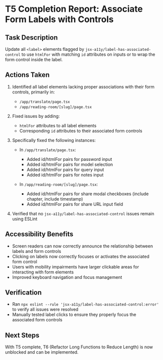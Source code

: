 # T5 Completion Report: Associate Form Labels with Controls

## Task Description
Update all `<label>` elements flagged by `jsx-a11y/label-has-associated-control` to use `htmlFor` with matching `id` attributes on inputs or to wrap the form control inside the label.

## Actions Taken
1. Identified all label elements lacking proper associations with their form controls, primarily in:
   - `/app/translate/page.tsx`
   - `/app/reading-room/[slug]/page.tsx`

2. Fixed issues by adding:
   - `htmlFor` attributes to all label elements
   - Corresponding `id` attributes to their associated form controls

3. Specifically fixed the following instances:
   - In `/app/translate/page.tsx`:
     - Added id/htmlFor pairs for password input
     - Added id/htmlFor pairs for model selection
     - Added id/htmlFor pairs for query input
     - Added id/htmlFor pairs for notes input

   - In `/app/reading-room/[slug]/page.tsx`:
     - Added id/htmlFor pairs for share modal checkboxes (include chapter, include timestamp)
     - Added id/htmlFor pairs for share URL input field

4. Verified that no `jsx-a11y/label-has-associated-control` issues remain using ESLint

## Accessibility Benefits
- Screen readers can now correctly announce the relationship between labels and form controls
- Clicking on labels now correctly focuses or activates the associated form control
- Users with mobility impairments have larger clickable areas for interacting with form elements
- Improved keyboard navigation and focus management

## Verification
- Ran `npx eslint --rule 'jsx-a11y/label-has-associated-control:error'` to verify all issues were resolved
- Manually tested label clicks to ensure they properly focus the associated form controls

## Next Steps
With T5 complete, T6 (Refactor Long Functions to Reduce Length) is now unblocked and can be implemented.